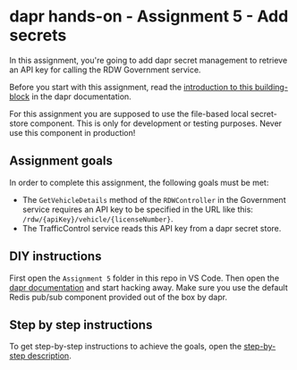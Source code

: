 # dapr hands-on - Assignment 5 - Add secrets

In this assignment, you're going to add dapr secret management to retrieve an API key for calling the RDW Government service.

Before you start with this assignment, read the [introduction to this building-block](https://github.com/dapr/docs/blob/master/concepts/secrets/README.md) in the dapr documentation.

For this assignment you are supposed to use the file-based local secret-store component. This is only for development or testing purposes. Never use this component in production!

## Assignment goals

In order to complete this assignment, the following goals must be met:

- The `GetVehicleDetails` method of the `RDWController` in the Government service requires an API key to be specified in the URL like this: `/rdw/{apiKey}/vehicle/{licenseNumber}`.
- The TrafficControl service reads this API key from a dapr secret store.

## DIY instructions

First open the `Assignment 5` folder in this repo in VS Code. Then open the [dapr documentation](https://github.com/dapr/docs) and start hacking away. Make sure you use the default Redis pub/sub component provided out of the box by dapr.

## Step by step instructions

To get step-by-step instructions to achieve the goals, open the [step-by-step description](step-by-step.md).